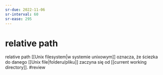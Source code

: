 ```yaml
---
sr-due: 2022-11-06
sr-interval: 60
sr-ease: 295
---
```


# relative path
relative path [[Unix filesystem|w systemie unixowym]] oznacza, że ściezka do danego [[Unix file|folderu/pliku]] zaczyna się od [[current working directory]].
#review